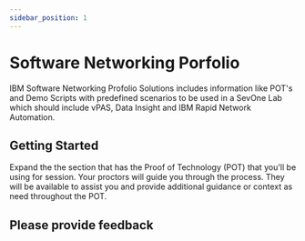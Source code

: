 ```yaml
---
sidebar_position: 1
---
```


# Software Networking Porfolio

IBM Software Networking Profolio Solutions includes information like POT's and Demo Scripts with predefined scenarios to be used in a SevOne Lab which should include vPAS, Data Insight and IBM Rapid Network Automation.

## Getting Started

Expand the the section that has the Proof of Technology (POT) that you'll be using for session.  Your proctors will guide you through the process. They will be available to assist you and provide additional guidance or context as need throughout the POT. 

## Please provide feedback 